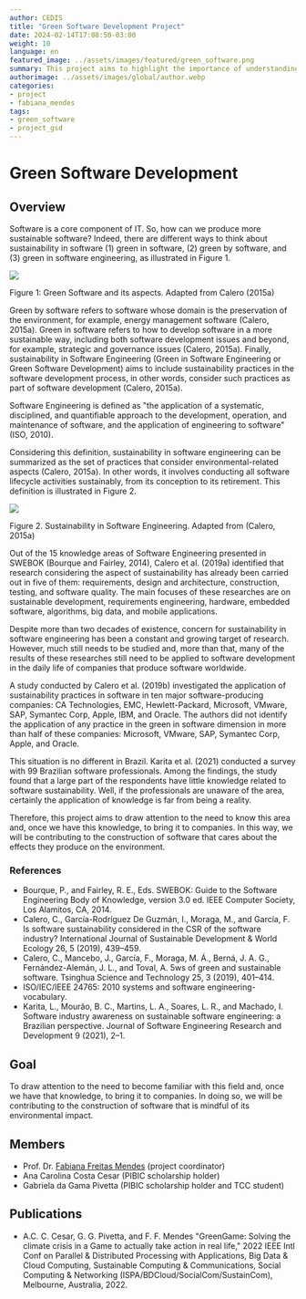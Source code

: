 ```yaml
---
author: CEDIS
title: "Green Software Development Project"
date: 2024-02-14T17:08:50-03:00
weight: 10
language: en
featured_image: ../assets/images/featured/green_software.png
summary: This project aims to highlight the importance of understanding the field of Green Software Development and bringing it into companies.
authorimage: ../assets/images/global/author.webp
categories: 
- project
- fabiana_mendes
tags: 
- green_software
- project_gsd
---
```


# Green Software Development

## Overview

Software is a core component of IT. So, how can we produce more sustainable software? Indeed, there are different ways to think about sustainability in software (1) green in software, (2) green by software, and (3) green in software engineering, as illustrated in Figure 1.

![](https://lh6.googleusercontent.com/3TH7_455zUakULLZ5kJQ3cBAcB0PrHVsO-UI19JhyyBnTAJvhbxCVtxsW8WaPhncvPrdY6df3Y6vM3d4syTMzkzeMmN6abkd5isIdmQ51_eQVlVqUM8yGDmNwIudlnjl4g=w1280)

Figure 1: Green Software and its aspects. Adapted from Calero (2015a)

Green by software refers to software whose domain is the preservation of the environment, for example, energy management software (Calero, 2015a). Green in software refers to how to develop software in a more sustainable way, including both software development issues and beyond, for example, strategic and governance issues (Calero, 2015a). Finally, sustainability in Software Engineering (Green in Software Engineering or Green Software Development) aims to include sustainability practices in the software development process, in other words, consider such practices as part of software development (Calero, 2015a).

Software Engineering is defined as "the application of a systematic, disciplined, and quantifiable approach to the development, operation, and maintenance of software, and the application of engineering to software" (ISO, 2010).

Considering this definition, sustainability in software engineering can be summarized as the set of practices that consider environmental-related aspects (Calero, 2015a). In other words, it involves conducting all software lifecycle activities sustainably, from its conception to its retirement. This definition is illustrated in Figure 2.

![](https://lh4.googleusercontent.com/Mk3R7-HE8tm6oMIi5N5y3PvH3dDYS3nuTtfToDQcSFYtgTU4vre-2XVJ_Y53ZIvTHouZgKRVf2LBagxm4WkVMCDcyXXWUGZGcVWn1RlAOjwxWM6YhfCZ1B_ejzHcUD_J=w1280)

Figure 2. Sustainability in Software Engineering. Adapted from (Calero, 2015a)

Out of the 15 knowledge areas of Software Engineering presented in SWEBOK (Bourque and Fairley, 2014), Calero et al. (2019a) identified that research considering the aspect of sustainability has already been carried out in five of them: requirements, design and architecture, construction, testing, and software quality. The main focuses of these researches are on sustainable development, requirements engineering, hardware, embedded software, algorithms, big data, and mobile applications.

Despite more than two decades of existence, concern for sustainability in software engineering has been a constant and growing target of research. However, much still needs to be studied and, more than that, many of the results of these researches still need to be applied to software development in the daily life of companies that produce software worldwide.

A study conducted by Calero et al. (2019b) investigated the application of sustainability practices in software in ten major software-producing companies: CA Technologies, EMC, Hewlett-Packard, Microsoft, VMware, SAP, Symantec Corp, Apple, IBM, and Oracle. The authors did not identify the application of any practice in the green in software dimension in more than half of these companies: Microsoft, VMware, SAP, Symantec Corp, Apple, and Oracle.

This situation is no different in Brazil. Karita et al. (2021) conducted a survey with 99 Brazilian software professionals. Among the findings, the study found that a large part of the respondents have little knowledge related to software sustainability. Well, if the professionals are unaware of the area, certainly the application of knowledge is far from being a reality.

Therefore, this project aims to draw attention to the need to know this area and, once we have this knowledge, to bring it to companies. In this way, we will be contributing to the construction of software that cares about the effects they produce on the environment.

### References

- Bourque, P., and Fairley, R. E., Eds. SWEBOK: Guide to the Software Engineering Body of Knowledge, version 3.0 ed. IEEE Computer Society, Los Alamitos, CA, 2014.
- Calero, C., García-Rodríguez De Guzmán, I., Moraga, M., and García, F. Is software sustainability considered in the CSR of the software industry? International Journal of Sustainable Development & World Ecology 26, 5 (2019), 439–459.
- Calero, C., Mancebo, J., García, F., Moraga, M. Á., Berná, J. A. G., Fernández-Alemán, J. L., and Toval, A. 5ws of green and sustainable software. Tsinghua Science and Technology 25, 3 (2019), 401–414.
- ISO/IEC/IEEE 24765: 2010 systems and software engineering-vocabulary.
- Karita, L., Mourão, B. C., Martins, L. A., Soares, L. R., and Machado, I. Software industry awareness on sustainable software engineering: a Brazilian perspective. Journal of Software Engineering Research and Development 9 (2021), 2–1.

## Goal

To draw attention to the need to become familiar with this field and, once we have that knowledge, to bring it to companies. In doing so, we will be contributing to the construction of software that is mindful of its environmental impact.

## Members

- Prof. Dr. [Fabiana Freitas Mendes](en/people/fabiana_mendes) (project coordinator)
- Ana Carolina Costa Cesar (PIBIC scholarship holder)
- Gabriela da Gama Pivetta (PIBIC scholarship holder and TCC student)

## Publications

- A.C. C. Cesar, G. G. Pivetta, and F. F. Mendes "GreenGame: Solving the climate crisis in a Game to actually take action in real life," 2022 IEEE Intl Conf on Parallel & Distributed Processing with Applications, Big Data & Cloud Computing, Sustainable Computing & Communications, Social Computing & Networking (ISPA/BDCloud/SocialCom/SustainCom), Melbourne, Australia, 2022.